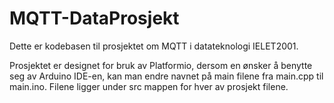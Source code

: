 # MQTT-DataProsjekt
Dette  er kodebasen til prosjektet om MQTT i datateknologi IELET2001.

Prosjektet er designet for bruk av Platformio, dersom en ønsker å benytte seg av
Arduino IDE-en, kan man endre navnet på main filene fra main.cpp til main.ino.
Filene ligger under src mappen for hver av prosjekt filene.
